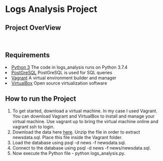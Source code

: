 <h1>Logs Analysis Project</h1>

<h2><b>Project OverView</b></h2>
<br>

<h2><b>Requirements</b></h2>
<li><a href="https://www.python.org/download/releases/3.0/" rel="nofollow">Python 3</a> The code in logs_analysis runs on Python 3.7.4 </li>
<li><a href="https://www.postgresql.org/about/" rel="nofollow">PostGreSQL</a> PostGreSQL is used for SQL queries</li>
<li><a href="https://www.vagrantup.com/" rel="nofollow">Vagrant</a> A virtual environment builder and manager </li>
<li><a href="https://www.virtualbox.org/" rel="nofollow">VirtualBox</a> Open source virtualization software</li>

<h2><b>How to run the Project</b></h2>
<ol>
  <li>To get started, download a virtual machine. In my case I used Vagrant. You can download Vagrant and VirtualBox to install and manage your virtual machine. Use vagrant up to bring the virtual machine online and vagrant ssh to login.</li>

<li>Download the data here <a href="https://d17h27t6h515a5.cloudfront.net/topher/2016/August/57b5f748_newsdata/newsdata.zip" rel="nofollow">here</a>. Unzip the file in order to extract newsdata.sql. Place this file inside the Vagrant folder.</li>

<li>Load the database using psql -d news -f newsdata.sql.</li>

<li>Connect to the database using psql -d news -f news/newsdata.sql.</li>

<li>Now execute the Python file - python logs_analysis.py.</li>

</ol>

